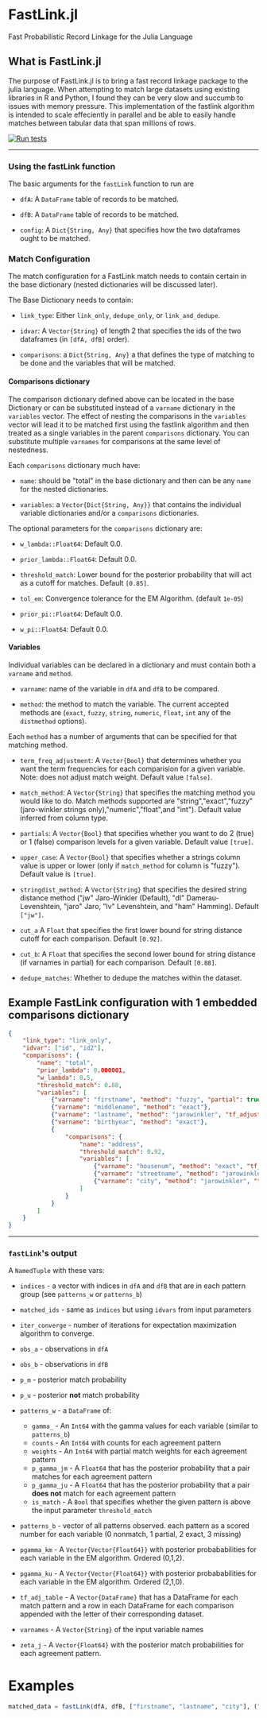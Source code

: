 # FastLink.jl
Fast Probabilistic Record Linkage for the Julia Language
## What is FastLink.jl

The purpose of FastLink.jl is to bring a fast record linkage package to the julia language. When attempting to match large datasets using existing libraries in R and Python, I found they can be very slow and succumb to issues with memory pressure. This implementation of the fastlink algorithm is intended to scale effeciently in parallel and be able to easily handle matches between tabular data that span millions of rows. 

[![Run tests](https://github.com/jw2249a/FastLink.jl/actions/workflows/test.yml/badge.svg)](https://github.com/jw2249a/FastLink.jl/actions/workflows/test.yml)

___________________________
### Using the fastLink function

The basic arguments for the `fastLink` function to run are

- `dfA`: A `DataFrame` table of records to be matched.

- `dfB`: A `DataFrame` table of records to be matched.

- `config`: A `Dict{String, Any}` that specifies how the two dataframes ought to be matched. 

### Match Configuration

The match configuration for a FastLink match needs to contain certain in the base dictionary (nested dictionaries will be discussed later).

The Base Dictionary needs to contain:

- `link_type`: Either `link_only`, `dedupe_only`, or `link_and_dedupe`.

- `idvar`: A `Vector{String}` of length 2 that specifies the ids of the two dataframes (in `[dfA, dfB]` order).

- `comparisons`: a `Dict{String, Any}` a that defines the type of matching to be done and the variables that will be matched. 

#### Comparisons dictionary
The comparison dictionary defined above can be located in the base Dictionary or can be substituted instead of a `varname` dictionary in the `variables` vector. The effect of nesting the comparisons in the `variables` vector will lead it to be matched first using the fastlink algorithm and then treated as a single variables in the parent `comparisons` dictionary. You can substitute multiple `varnames` for comparisons at the same level of nestedness. 

Each `comparisons` dictionary much have: 
- `name`: should be "total" in the base dictionary and then can be any `name` for the nested dictionaries. 

- `variables`: a `Vector{Dict{String, Any}}` that contains the individual variable dictionaries and/or a `comparisons` dictionaries.

The optional parameters for the `comparisons` dictionary are:
- `w_lambda::Float64`: Default 0.0.

- `prior_lambda::Float64`: Default 0.0.

- `threshold_match`: Lower bound for the posterior probability that will act as a cutoff for matches. Default `[0.85]`.

- `tol_em`: Convergence tolerance for the EM Algorithm. (default `1e-05`)

- `prior_pi::Float64`: Default 0.0.

- `w_pi::Float64`: Default 0.0.

#### Variables
Individual variables can be declared in a dictionary and must contain both a `varname` and `method`. 

- `varname`: name of the variable in `dfA` and `dfB` to be compared.

- `method`: the method to match the variable. The current accepted methods are (`exact`, `fuzzy`, `string`, `numeric`, `float`, `int` any of the `distmethod` options).

Each `method` has a number of arguments that can be specified for that matching method. 



- `term_freq_adjustment`: A `Vector{Bool}` that determines whether you want the term frequencies for each comparision for a given variable. Note: does not adjust match weight. Default value `[false]`.

- `match_method`: A `Vector{String}` that specifies the matching method you would like to do. Match methods supported are "string","exact","fuzzy" (jaro-winkler strings only),"numeric","float",and "int"). Default value inferred from column type.

- `partials`: A `Vector{Bool}` that specifies whether you want to do 2 (true) or 1 (false) comparison levels for a given variable. Default value `[true]`. 

- `upper_case`: A `Vector{Bool}` that specifies whether a strings column value is upper or lower (only if `match_method` for column is "fuzzy"). Default value is `[true]`.

- `stringdist_method`: A `Vector{String}` that specifies the desired string distance method ("jw" Jaro-Winkler (Default), "dl" Damerau-Levenshtein, "jaro" Jaro, "lv" Levenshtein, and "ham" Hamming). Default `["jw"]`.

- `cut_a`  A `Float` that specifies the first lower bound for string distance cutoff for each comparison. Default `[0.92]`.

- `cut_b`: A `Float` that specifies the second lower bound for string distance (if varnames in partial) for each comparison. Default `[0.88]`.




- `dedupe_matches`: Whether to dedupe the matches within the dataset.


## Example FastLink configuration with 1 embedded comparisons dictionary 

``` json
{
    "link_type": "link_only",
    "idvar": ["id", "id2"],
    "comparisons": {
        "name": "total",
        "prior_lambda": 0.000001,
        "w_lambda": 0.5,
        "threshold_match": 0.88,
        "variables": [
            {"varname": "firstname", "method": "fuzzy", "partial": true, "cut_a": 0.92, "cut_b": 0.88, "upper": true, "tf_adjust": true, "w": 0.1},
            {"varname": "middlename", "method": "exact"},
            {"varname": "lastname", "method": "jarowinkler", "tf_adjust": true},
            {"varname": "birthyear", "method": "exact"},
            {
                "comparisons": {
                    "name": "address",
                    "threshold_match": 0.92,
                    "variables": [
                        {"varname": "housenum", "method": "exact", "tf_adjust": true},
                        {"varname": "streetname", "method": "jarowinkler", "w": 0.1, "tf_adjust": true, "tf_adjustment_weight":0.25, "tf_minimum_u_value": 0.001},
                        {"varname": "city", "method": "jarowinkler", "tf_adjustment_weight":0.15, "tf_adjust": true}
                    ]
                }
            }
        ]
    }
}
```

__________________
### `fastLink`'s output

A `NamedTuple` with these vars:

- `indices` - a vector with indices in `dfA` and `dfB` that are in each pattern group (see `patterns_w` or `patterns_b`)

- `matched_ids` - same as `indices` but using `idvars` from input parameters

- `iter_converge` - number of iterations for expectation maximization algorithm to converge. 

- `obs_a` - observations in `dfA`

- `obs_b` - observations in `dfB`

- `p_m` - posterior match probability

- `p_u` - posterior **not** match probability

- `patterns_w` - a `DataFrame` of:
  - `gamma_` - An `Int64` with the gamma values for each variable (similar to `patterns_b`)
  - `counts` - An `Int64` with counts for each agreement pattern
  - `weights` - An `Int64` with partial match weights for each agreement pattern
  - `p_gamma_jm` - A `Float64` that has the posterior probability that a pair matches for each agreement pattern
  - `p_gamma_ju` - A `Float64` that has the posterior probability that a pair **does not** match for each agreement pattern
  - `is_match` - A `Bool` that specifies whether the given pattern is above the input parameter `threshold_match`

- `patterns_b` - vector of all patterns observed. each pattern as a scored number for each variable (0 nonmatch, 1 partial, 2 exact, 3 missing)

- `pgamma_km` - A `Vector{Vector{Float64}}` with posterior probababilities for each variable in the EM algorithm. Ordered (0,1,2).

- `pgamma_ku` - A `Vector{Vector{Float64}}` with posterior probababilities for each variable in the EM algorithm. Ordered (2,1,0).

- `tf_adj_table` - A `Vector{DataFrame}` that has a DataFrame for each match pattern and a row in each DataFrame for each comparison appended with the letter of their corresponding dataset.

- `varnames` - A `Vector{String}` of the input variable names
 
- `zeta_j` - A `Vector{Float64}` with the posterior match probabilities for each agreement pattern. 

# Examples
```julia
matched_data = fastLink(dfA, dfB, ["firstname", "lastname", "city"], ("id","id2"))
``` 
